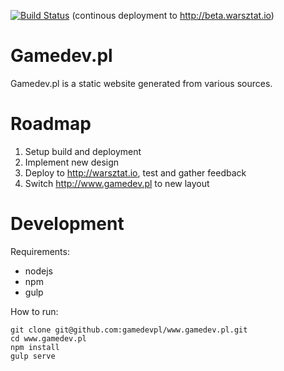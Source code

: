 [![Build Status](https://travis-ci.org/gamedevpl/www.gamedev.pl.svg?branch=master)](https://travis-ci.org/gamedevpl/www.gamedev.pl) (continous deployment to http://beta.warsztat.io)

# Gamedev.pl

Gamedev.pl is a static website generated from various sources.

# Roadmap

1. Setup build and deployment
2. Implement new design
3. Deploy to http://warsztat.io, test and gather feedback
4. Switch http://www.gamedev.pl to new layout

# Development

Requirements:

- nodejs
- npm
- gulp

How to run:

    git clone git@github.com:gamedevpl/www.gamedev.pl.git
    cd www.gamedev.pl
    npm install
    gulp serve
  
  
